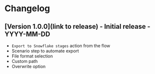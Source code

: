 # Changelog

## [Version 1.0.0](link to release) - Initial release - YYYY-MM-DD
- `Export to Snowflake stages` action from the flow
- Scenario step to automate export
- File format selection
- Custom path
- Overwrite option 